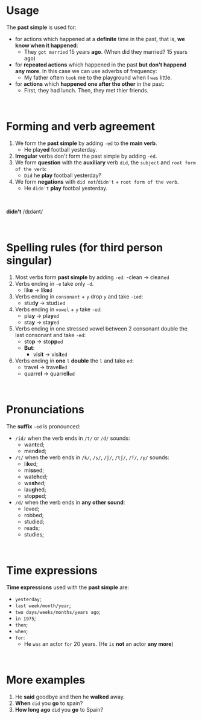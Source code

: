 # Usage
The **past simple** is used for:
- for actions which happened at a **definite** time in the past, that is, **we know when it happened**:
  - They `got married` 15 years **ago**. (When did they married? 15 years ago)
- for **repeated actions** which happened in the past **but don't happend any more**. In this case we can use adverbs of frequency:
  - My father oftem `took` me to the playground when **I** `was` little.
- for **actions** which **happened one after the other** in the past:
  - First, they had lunch. Then, they met thier friends.

<br>

# Forming and verb agreement
1. We form the **past simple** by adding `-ed` to the **main verb**.
   - He play**ed** football yesterday.
2. **Irregular** verbs don't form the past simple by adding `-ed`.
3. We form **question** with the **auxiliary** verb `did`, the `subject` and `root form of the verb`:
   - `Did` he **play** football yesterday?
4. We form **negations** with `did not`/`didn't` + `root form of the verb`.
   - He `didn't` **play** footbal yesterday.

<br>

**didn't** /dɪdənt/

<br>

# Spelling rules (for **third person singular**)
1. Most verbs form **past simple** by adding `-ed`:
   -clean → clean`ed`
2. Verbs ending in `-e` take only `-d`.
   - lik**e** → lik**e**`d`
3. Verbs ending in `consonant` + `y` drop `y` and take `-ied`:
   - stud**y** → stud`ied`
4. Verbs ending in `vowel` + `y` take `-ed`:
   - pla**y** → pla**y**`ed`
   - sta**y** → sta**y**`ed`
5. Verbs ending in one stressed vowel between 2 consonant double the last consonant and take `-ed`:
   - sto**p** → sto**pp**`ed`
   - **But**:
     - visi**t** → visi**t**`ed`
6. Verbs ending in **one** `l` **double** the `l` and take `ed`:
   - trave**l** → trave**ll**`ed`
   - quarre**l** → quarre**ll**`ed`

<br>

# Pronunciations
The **suffix** `-ed` is pronounced:
- `/id/` when the verb ends in `/t/` or `/d/` sounds:
  - wan**t**ed;
  - men**d**ed;
- `/t/` when the verb ends in `/k/`, `/s/`, `/ʃ/`, `/tʃ/`, `/f/`, `/p/` sounds:
  - li**k**ed;
  - mi**ss**ed;
  - wat**ch**ed;
  - wa**sh**ed;
  - lau**gh**ed;
  - sto**pp**ed;
- `/d/` when the verb ends in **any other sound**:
  - loved;
  - robbed;
  - studied;
  - reads;
  - studies;

<br>

# Time expressions
**Time expressions** used with the **past simple** are:
- `yesterday`;
- `last week/month/year`;
- `two days/weeks/months/years ago`;
- `in 1975`;
- `then`;
- `when`;
- `for`:
  - He `was` an actor `for` 20 years. (He `is` **not** an actor **any more**)

<br>

# More examples
1. He **said** goodbye and then he **walked** away.
2. **When** `did` you **go** to spain?
3. **How long ago** `did` you **go** to Spain?